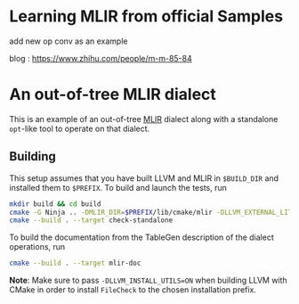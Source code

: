 # Learning MLIR from official Samples

add new op conv as an example

blog : https://www.zhihu.com/people/m-m-85-84



# An out-of-tree MLIR dialect

This is an example of an out-of-tree [MLIR](https://mlir.llvm.org/) dialect along with a standalone `opt`-like tool to operate on that dialect.

## Building

This setup assumes that you have built LLVM and MLIR in `$BUILD_DIR` and installed them to `$PREFIX`. To build and launch the tests, run
```sh
mkdir build && cd build
cmake -G Ninja .. -DMLIR_DIR=$PREFIX/lib/cmake/mlir -DLLVM_EXTERNAL_LIT=$BUILD_DIR/bin/llvm-lit
cmake --build . --target check-standalone
```
To build the documentation from the TableGen description of the dialect operations, run
```sh
cmake --build . --target mlir-doc
```
**Note**: Make sure to pass `-DLLVM_INSTALL_UTILS=ON` when building LLVM with CMake in order to install `FileCheck` to the chosen installation prefix.

